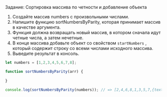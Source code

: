 Задание: Сортировка массива по четности и добавление объекта

1. Создайте массив numbers с произвольными числами.
2. Напишите функцию sortNumbersByParity, которая принимает массив в качестве аргумента.
3. Функция должна возвращать новый массив, в котором сначала идут четные числа, а затем нечетные.
4. В конце массива добавьте объект со свойством `startNumbers` , который содержит строку со всеми числами исходного массива.
5. Выведите результат в консоль.
```js
let numbers = [1,2,3,4,5,6,7,8];

function sortNumbersByParity(arr) {
    
}

console.log(sortNumbersByParity(numbers)); // => [2,4,6,8,1,3,5,7,{text: '2, 4, 6, 8, 1, 3, 5, 7'}]
```
